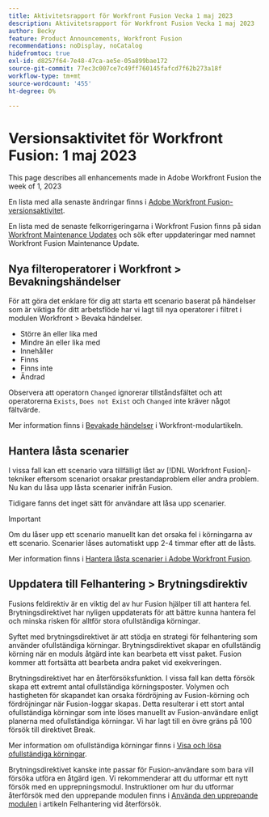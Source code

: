 ```yaml
---
title: Aktivitetsrapport för Workfront Fusion Vecka 1 maj 2023
description: Aktivitetsrapport för Workfront Fusion Vecka 1 maj 2023
author: Becky
feature: Product Announcements, Workfront Fusion
recommendations: noDisplay, noCatalog
hidefromtoc: true
exl-id: d8257f64-7e48-47ca-ae5e-05a899bae172
source-git-commit: 77ec3c007ce7c49ff760145fafcd7f62b273a18f
workflow-type: tm+mt
source-wordcount: '455'
ht-degree: 0%

---
```


# Versionsaktivitet för Workfront Fusion: 1 maj 2023

This page describes all enhancements made in Adobe Workfront Fusion the week of 1, 2023

En lista med alla senaste ändringar finns i [Adobe Workfront Fusion-versionsaktivitet](/help/workfront-fusion/fusion-product-releases/fusion-release-activity.md).

En lista med de senaste felkorrigeringarna i Workfront Fusion finns på sidan [Workfront Maintenance Updates](https://experienceleague.adobe.com/docs/workfront-known-issues/releases/current-updates.html) och sök efter uppdateringar med namnet Workfront Fusion Maintenance Update.

## Nya filteroperatorer i Workfront > Bevakningshändelser

För att göra det enklare för dig att starta ett scenario baserat på händelser som är viktiga för ditt arbetsflöde har vi lagt till nya operatorer i filtret i modulen Workfront > Bevaka händelser.

* Större än eller lika med
* Mindre än eller lika med
* Innehåller
* Finns
* Finns inte
* Ändrad

Observera att operatorn `Changed` ignorerar tillståndsfältet och att operatorerna `Exists`, `Does not Exist` och `Changed` inte kräver något fältvärde.

Mer information finns i [Bevakade händelser](/help/workfront-fusion/references/apps-and-modules/adobe-connectors/workfront-modules.md#triggers) i Workfront-modulartikeln.

## Hantera låsta scenarier

I vissa fall kan ett scenario vara tillfälligt låst av [!DNL Workfront Fusion]-tekniker eftersom scenariot orsakar prestandaproblem eller andra problem. Nu kan du låsa upp låsta scenarier inifrån Fusion.

Tidigare fanns det inget sätt för användare att låsa upp scenarier.

>[!IMPORTANT]
>
>Om du låser upp ett scenario manuellt kan det orsaka fel i körningarna av ett scenario. Scenarier låses automatiskt upp 2-4 timmar efter att de låsts.

Mer information finns i [Hantera låsta scenarier i Adobe Workfront Fusion](/help/workfront-fusion/manage-scenarios/view-manage-locked-scenario.md).

## Uppdatera till Felhantering > Brytningsdirektiv

Fusions feldirektiv är en viktig del av hur Fusion hjälper till att hantera fel. Brytningsdirektivet har nyligen uppdaterats för att bättre kunna hantera fel och minska risken för alltför stora ofullständiga körningar.

Syftet med brytningsdirektivet är att stödja en strategi för felhantering som använder ofullständiga körningar. Brytningsdirektivet skapar en ofullständig körning när en moduls åtgärd inte kan bearbeta ett visst paket. Fusion kommer att fortsätta att bearbeta andra paket vid exekveringen.

Brytningsdirektivet har en återförsöksfunktion. I vissa fall kan detta försök skapa ett extremt antal ofullständiga körningsposter. Volymen och hastigheten för skapandet kan orsaka fördröjning av Fusion-körning och fördröjningar när Fusion-loggar skapas. Detta resulterar i ett stort antal ofullständiga körningar som inte löses manuellt av Fusion-användare enligt planerna med ofullständiga körningar. Vi har lagt till en övre gräns på 100 försök till direktivet Break.

Mer information om ofullständiga körningar finns i [Visa och lösa ofullständiga körningar](/help/workfront-fusion/manage-scenarios/view-and-resolve-incomplete-executions.md).

Brytningsdirektivet kanske inte passar för Fusion-användare som bara vill försöka utföra en åtgärd igen. Vi rekommenderar att du utformar ett nytt försök med en upprepningsmodul. Instruktioner om hur du utformar återförsök med den upprepande modulen finns i [Använda den upprepande modulen](/help/workfront-fusion/create-scenarios/config-error-handling/retry.md#use-the-repeater-module) i artikeln Felhantering vid återförsök.
